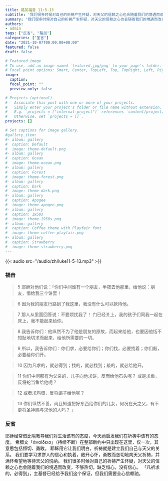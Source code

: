 ```yaml
---
title: 路加福音 11:5-13
subtitle: '我们很多时候对自己的祈祷产生怀疑，对天父的信赖之心也会随着我们的境遇而改变，不够热切，缺乏恒心，没有信心。  「凡祈求的，必得到」，主基督已经给予我们这个保证，但我们需要全心信赖祂。'
summary: '我们很多时候对自己的祈祷产生怀疑，对天父的信赖之心也会随着我们的境遇而改变，不够热切，缺乏恒心，没有信心。  「凡祈求的，必得到」，主基督已经给予我们这个保证，但我们需要全心信赖祂。'
authors:
- admin
tags: ["反省", "路加"]
categories: ["圣言"]
date: "2021-10-07T00:00:00+08:00"
featured: false
draft: false

# Featured image
# To use, add an image named `featured.jpg/png` to your page's folder.
# Focal point options: Smart, Center, TopLeft, Top, TopRight, Left, Right, BottomLeft, Bottom, BottomRight
image:
  caption:
  focal_point: ""
  preview_only: false

# Projects (optional).
#   Associate this post with one or more of your projects.
#   Simply enter your project's folder or file name without extension.
#   E.g. `projects = ["internal-project"]` references `content/project/deep-learning/index.md`.
#   Otherwise, set `projects = []`.
projects: []

# Set captions for image gallery.
#gallery_item:
#- album: gallery
#  caption: Default
#  image: theme-default.png
#- album: gallery
#  caption: Ocean
#  image: theme-ocean.png
#- album: gallery
#  caption: Forest
#  image: theme-forest.png
#- album: gallery
#  caption: Dark
#  image: theme-dark.png
#- album: gallery
#  caption: Apogee
#  image: theme-apogee.png
#- album: gallery
#  caption: 1950s
#  image: theme-1950s.png
#- album: gallery
#  caption: Coffee theme with Playfair font
#  image: theme-coffee-playfair.png
#- album: gallery
#  caption: Strawberry
#  image: theme-strawberry.png
---
```


{{< audio src="/audio/zh/luke11-5-13.mp3" >}}

### 福音
> 5 耶稣对他们说：「你们中间谁有一个朋友，半夜去他那里，给他说：朋友，借给我三个饼罢！

> 6 因为我的朋友行路到了我这里，我没有什么可以款待他。

> 7 那人从里面回答说：不要烦扰我了！ 门已经关上，我的孩子们同我一起在床上，我不能起来给你。

> 8 我告诉你们：他纵然不为了他是朋友的原故，而起来给他，也要因他恬不知耻地切求而起来，给他所需要的一切。

> 9 所以，我告诉你们：你们求，必要给你们；你们找，必要找着；你们敲，必要给你们开。

> 10 因为凡求的，就必得到；找的，就必找到；敲的，就必给他开。

> 11 你们中间那有为父亲的，儿子向他求饼，反而给他石头呢？ 或是求鱼，反将蛇当鱼给他呢？

> 12 或者求鸡蛋，反将蝎子给他呢？

> 13 你们纵然不善，尚且知道把好东西给你们的儿女，何况在天之父，有不更将圣神赐与求他的人吗？  」

### 反省
耶稣经常借比喻教导我们对生活该有的态度，今天祂启发我们在祈祷中该有的态度。 希腊文「άναίδεια」（持续不断）在整部新约中只出现在这里，仅一次，其意思包括恒切、勇敢。 耶稣用它让我们明白，祈祷就是建立我们自己与天父的关系。 我们要学习求饼人的信心和执着，敞开心怀，勇敢而恳切地向天父祈祷，并满怀希望地等待天父的悦纳。 我们很多时候对自己的祈祷产生怀疑，对天父的信赖之心也会随着我们的境遇而改变，不够热切，缺乏恒心，没有信心。  「凡祈求的，必得到」，主基督已经给予我们这个保证，但我们需要全心信赖祂。
